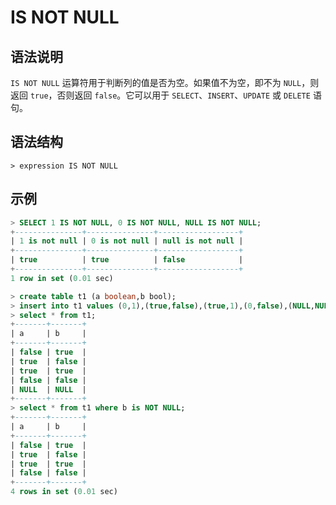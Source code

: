 # **IS NOT NULL**

## **语法说明**

`IS NOT NULL` 运算符用于判断列的值是否为空。如果值不为空，即不为 `NULL`，则返回 `true`，否则返回 `false`。它可以用于 `SELECT`、`INSERT`、`UPDATE` 或 `DELETE` 语句。

## **语法结构**

```
> expression IS NOT NULL
```

## **示例**

```sql
> SELECT 1 IS NOT NULL, 0 IS NOT NULL, NULL IS NOT NULL;
+---------------+---------------+------------------+
| 1 is not null | 0 is not null | null is not null |
+---------------+---------------+------------------+
| true          | true          | false            |
+---------------+---------------+------------------+
1 row in set (0.01 sec)
```

```sql
> create table t1 (a boolean,b bool);
> insert into t1 values (0,1),(true,false),(true,1),(0,false),(NULL,NULL);
> select * from t1;
+-------+-------+
| a     | b     |
+-------+-------+
| false | true  |
| true  | false |
| true  | true  |
| false | false |
| NULL  | NULL  |
+-------+-------+
> select * from t1 where b is NOT NULL;
+-------+-------+
| a     | b     |
+-------+-------+
| false | true  |
| true  | false |
| true  | true  |
| false | false |
+-------+-------+
4 rows in set (0.01 sec)
```
